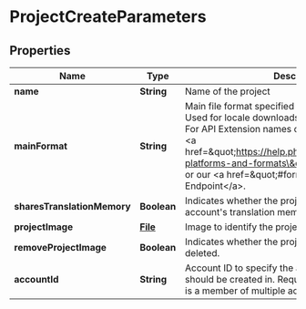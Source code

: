 

# ProjectCreateParameters

## Properties

Name | Type | Description | Notes
------------ | ------------- | ------------- | -------------
**name** | **String** | Name of the project |  [optional]
**mainFormat** | **String** | Main file format specified by its API Extension name. Used for locale downloads if no format is specified. For API Extension names of available file formats see &lt;a href&#x3D;\&quot;https://help.phrase.com/help/supported-platforms-and-formats\&quot;&gt;Format Guide&lt;/a&gt; or our &lt;a href&#x3D;\&quot;#formats\&quot;&gt;Formats API Endpoint&lt;/a&gt;. |  [optional]
**sharesTranslationMemory** | **Boolean** | Indicates whether the project should share the account&#39;s translation memory |  [optional]
**projectImage** | [**File**](File.md) | Image to identify the project |  [optional]
**removeProjectImage** | **Boolean** | Indicates whether the project image should be deleted. |  [optional]
**accountId** | **String** | Account ID to specify the actual account the project should be created in. Required if the requesting user is a member of multiple accounts. |  [optional]




